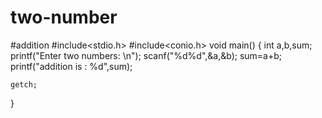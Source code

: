 # two-number
#addition
#include<stdio.h>
#include<conio.h>
void main()
{
	int a,b,sum;
	printf("Enter two numbers: \n");
	scanf("%d%d",&a,&b);
	sum=a+b;
	printf("addition is : %d",sum);
	
	getch;
}
